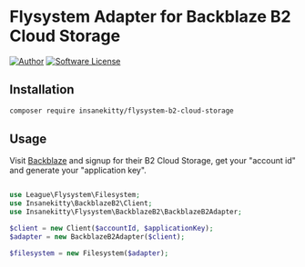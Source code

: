 # Flysystem Adapter for Backblaze B2 Cloud Storage

[![Author](http://img.shields.io/badge/author-@megandavidson-blue.svg?style=flat-square)](https://twitter.com/abisinthe#41) [![Software License](https://img.shields.io/badge/license-MIT-brightgreen.svg?style=flat-square)](LICENSE)

## Installation

```bash
composer require insanekitty/flysystem-b2-cloud-storage
```

## Usage

Visit [Backblaze](https://www.backblaze.com/b2/cloud-storage.html) and signup for their B2 Cloud Storage, get your "account id" and generate your "application key".

~~~ php

use League\Flysystem\Filesystem;
use Insanekitty\BackblazeB2\Client;
use Insanekitty\Flysystem\BackblazeB2\BackblazeB2Adapter;

$client = new Client($accountId, $applicationKey);
$adapter = new BackblazeB2Adapter($client);

$filesystem = new Filesystem($adapter);

~~~
